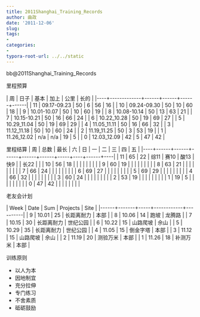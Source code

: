 ```yaml
---
title: 2011Shanghai_Training_Records
author: 曲政
date: '2011-12-06'
slug: 
tags:
- 
categories:
- 
typora-root-url: ../../static
---
```


bb@2011Shanghai_Training_Records

里程预算

 | 周 | 日子        | 基本 | 加上 | 公里 | 长的 |
 |----+-------------+------+------+------+------|
 | 11 | 09.17-09.23 | 50   | 6    | 56   | 16   |
 | 10 | 09.24-09.30 | 50   | 10   | 60   | 18   |
 | 9  | 10.01-10.07 | 50   | 10   | 60   | 19   |
 | 8  | 10.08-10.14 | 50   | 13   | 63   | 21   |
 | 7  | 10.15-10.21 | 50   | 16   | 66   | 24   |
 | 6  | 10.22_10.28 | 50   | 19   | 69   | 27   |
 | 5  | 10.29_11.04 | 50   | 19   | 69   | 29   |
 | 4  | 11.05_11.11 | 50   | 16   | 66   | 32   |
 | 3  | 11.12_11.18 | 50   | 10   | 60   | 24   |
 | 2  | 11.19_11.25 | 50   | 3    | 53   | 19   |
 | 1  | 11.26_12.02 | n/a  | n/a  | 19   | 5    |
 | 0  | 12.03_12.09 | 42   | 5    | 47   | 42   |

里程结算
 | 周 | 总数 | 最长 | 六   | 日   | 一   | 二  | 三 | 四   | 五 |
 |----+------+------+------+------+------+-----+----+------+----|
 | 11 | 65   | 22   | 综11 | 赛10 | 酸13 | 快9 |    | 长22 |    |
 | 10 | 56   | 18   |      |      |      |     |    |      |    |
 | 9  | 60   | 19   |      |      |      |     |    |      |    |
 | 8  | 63   | 21   |      |      |      |     |    |      |    |
 | 7  | 66   | 24   |      |      |      |     |    |      |    |
 | 6  | 69   | 27   |      |      |      |     |    |      |    |
 | 5  | 69   | 29   |      |      |      |     |    |      |    |
 | 4  | 66   | 32   |      |      |      |     |    |      |    |
 | 3  | 60   | 24   |      |      |      |     |    |      |    |
 | 2  | 53   | 19   |      |      |      |     |    |      |    |
 | 1  | 19   | 5    |      |      |      |     |    |      |    |
 | 0  | 47   | 42   |      |      |      |     |    |      |    |

老友会计划

 | Week | Date  | Sum | Projects   | Site     |
 |------+-------+-----+------------+----------|
 | 9    | 10.01 | 25  | 长距离耐力 | 本部     |
 | 8    | 10.06 | 14  | 跑坡       | 龙腾路   |
 | 7    | 10.15 | 30  | 长距离耐力 | 世纪公园 |
 | 6    | 10.22 | 15  | 山路爬坡   | 佘山     |
 | 5    | 10.29 | 35  | 长距离耐力 | 世纪公园 |
 | 4    | 11.05 | 15  | 倒金字塔   | 本部     |
 | 3    | 11.12 | 15  | 山路爬坡   | 佘山     |
 | 2    | 11.19 | 20  | 测验万米   | 本部     |
 | 1    | 11.26 | 18  | 补测万米   | 本部     |

训练原则

* 以人为本
* 因地制宜
* 充分拉伸
* 专门练习
* 不舍素质
* 砥砺鼓励